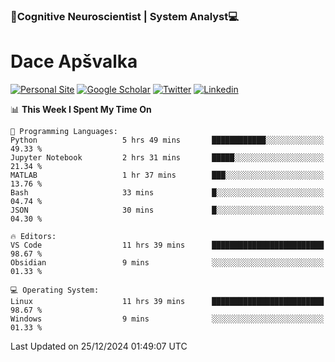### 🧠Cognitive Neuroscientist | System Analyst💻
# Dace Apšvalka

[![Personal Site](https://img.shields.io/badge/website-teal?style=for-the-badge&logo=About.me&logoColor=white)](https://dcdace.net/)
[![Google Scholar](https://img.shields.io/badge/Scholar-yellow?style=for-the-badge&logo=googlescholar&logoColor=ffffff)](https://scholar.google.com/citations?hl=en&user=W8q0HBkAAAAJ&view_op=list_works&sortby=pubdate)
[![Twitter](https://img.shields.io/badge/Twitter-1DA1F2?logo=twitter&logoColor=white&style=for-the-badge)](https://twitter.com/dcdace)
[![Linkedin](https://img.shields.io/badge/linkedin-0077B5?logo=linkedin&logoColor=white&style=for-the-badge)](https://www.linkedin.com/in/dace-apsvalka/)

<!--
[![Dace's wakatime stats](https://github-readme-stats.vercel.app/api/wakatime?username=dcdace&theme=react&layout=compact&custom_title=Coding+past+7+days&v=2)](https://github.com/dcdace/dcdace)


[![github](https://img.shields.io/github/followers/dcdace?logo=github&style=plastic)](https://github.com/dcdace?tab=followers "GitHub followers")
[![wakatime](https://wakatime.com/badge/user/6e7556d3-b1db-4eef-a7e8-9bad735fc27e.svg?style=plastic?v=2)](https://wakatime.com/@6e7556d3-b1db-4eef-a7e8-9bad735fc27e "Total time coded since Feb 28 2022")

[![twitter](https://img.shields.io/twitter/follow/dcdace?label=followers&logo=twitter&color=%23007ec6&style=plastic)](https://twitter.com/dcdace "Twitter followers")

[![Dace's languages](https://github-readme-stats-one-nu-13.vercel.app/api/top-langs/?username=dcdace&langs_count=10&theme=nord&layout=compact)](https://github.com/anuraghazra/github-readme-stats) 
[![Dace's GitHub stats](https://github-readme-stats-one-nu-13.vercel.app/api?username=dcdace&theme=dracula&hide=prs,issues&count_private=true&show_icons=true&hide_rank=true&include_all_commits=true&hide_title=false&custom_title=GitHub+Stats)](https://github.com/anuraghazra/github-readme-stats)
-->

<!--START_SECTION:waka-->
📊 **This Week I Spent My Time On** 

```text
💬 Programming Languages: 
Python                   5 hrs 49 mins       ████████████░░░░░░░░░░░░░   49.33 % 
Jupyter Notebook         2 hrs 31 mins       █████░░░░░░░░░░░░░░░░░░░░   21.34 % 
MATLAB                   1 hr 37 mins        ███░░░░░░░░░░░░░░░░░░░░░░   13.76 % 
Bash                     33 mins             █░░░░░░░░░░░░░░░░░░░░░░░░   04.74 % 
JSON                     30 mins             █░░░░░░░░░░░░░░░░░░░░░░░░   04.30 % 

🔥 Editors: 
VS Code                  11 hrs 39 mins      █████████████████████████   98.67 % 
Obsidian                 9 mins              ░░░░░░░░░░░░░░░░░░░░░░░░░   01.33 % 

💻 Operating System: 
Linux                    11 hrs 39 mins      █████████████████████████   98.67 % 
Windows                  9 mins              ░░░░░░░░░░░░░░░░░░░░░░░░░   01.33 % 
```


 Last Updated on 25/12/2024 01:49:07 UTC
<!--END_SECTION:waka-->

